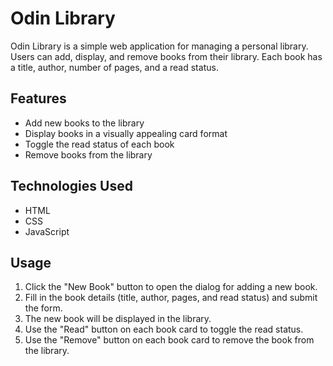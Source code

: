 # Odin Library

Odin Library is a simple web application for managing a personal library. Users can add, display, and remove books from their library. Each book has a title, author, number of pages, and a read status.

## Features

- Add new books to the library
- Display books in a visually appealing card format
- Toggle the read status of each book
- Remove books from the library

## Technologies Used

- HTML
- CSS
- JavaScript

## Usage

1. Click the "New Book" button to open the dialog for adding a new book.
2. Fill in the book details (title, author, pages, and read status) and submit the form.
3. The new book will be displayed in the library.
4. Use the "Read" button on each book card to toggle the read status.
5. Use the "Remove" button on each book card to remove the book from the library.